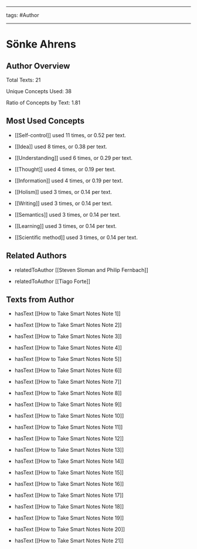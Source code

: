 




---

tags: #Author

---
# Sönke Ahrens

## Author Overview


Total Texts: 21

Unique Concepts Used: 38

Ratio of Concepts by Text: 1.81
## Most Used Concepts


- [[Self-control]] used 11 times, or 0.52 per text.

- [[Idea]] used 8 times, or 0.38 per text.

- [[Understanding]] used 6 times, or 0.29 per text.

- [[Thought]] used 4 times, or 0.19 per text.

- [[Information]] used 4 times, or 0.19 per text.

- [[Holism]] used 3 times, or 0.14 per text.

- [[Writing]] used 3 times, or 0.14 per text.

- [[Semantics]] used 3 times, or 0.14 per text.

- [[Learning]] used 3 times, or 0.14 per text.

- [[Scientific method]] used 3 times, or 0.14 per text.
## Related Authors


- relatedToAuthor [[Steven Sloman and Philip Fernbach]]

- relatedToAuthor [[Tiago Forte]]
## Texts from Author


- hasText [[How to Take Smart Notes Note 1]]

- hasText [[How to Take Smart Notes Note 2]]

- hasText [[How to Take Smart Notes Note 3]]

- hasText [[How to Take Smart Notes Note 4]]

- hasText [[How to Take Smart Notes Note 5]]

- hasText [[How to Take Smart Notes Note 6]]

- hasText [[How to Take Smart Notes Note 7]]

- hasText [[How to Take Smart Notes Note 8]]

- hasText [[How to Take Smart Notes Note 9]]

- hasText [[How to Take Smart Notes Note 10]]

- hasText [[How to Take Smart Notes Note 11]]

- hasText [[How to Take Smart Notes Note 12]]

- hasText [[How to Take Smart Notes Note 13]]

- hasText [[How to Take Smart Notes Note 14]]

- hasText [[How to Take Smart Notes Note 15]]

- hasText [[How to Take Smart Notes Note 16]]

- hasText [[How to Take Smart Notes Note 17]]

- hasText [[How to Take Smart Notes Note 18]]

- hasText [[How to Take Smart Notes Note 19]]

- hasText [[How to Take Smart Notes Note 20]]

- hasText [[How to Take Smart Notes Note 21]]